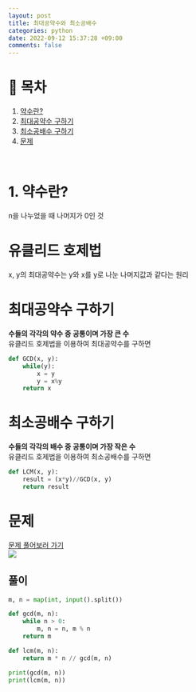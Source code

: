 ```yaml
---
layout: post
title: 최대공약수와 최소공배수
categories: python
date: 2022-09-12 15:37:28 +09:00
comments: false
---
```


# 📖 목차
1. [약수란?](#약수란?)
2. [최대공약수 구하기](#최대공약수)
3. [최소공배수 구하기](#최소공배수)
4. [문제](#문제)

<br/>

# 1. 약수란? <a name = "약수란?"></a>
n을 나누었을 때 나머지가 0인 것<br/>

# 유클리드 호제법 <a name = "유클리드호제법"></a>
x, y의 최대공약수는 y와 x를 y로 나눈 나머지값과 같다는 원리<br/>

# 최대공약수 구하기 <a name = "최대공약수"></a>
<b>수들의 각각의 약수 중 공통이며 가장 큰 수</b><br/>
유클리드 호제법을 이용하여 최대공약수를 구하면<br/>
```python
def GCD(x, y):
    while(y):
        x = y
        y = x%y
    return x
```

# 최소공배수 구하기 <a name = "최소공배수"></a>
<b>수들의 각각의 배수 중 공통이며 가장 작은 수</b><br/>
유클리드 호제법을 이용하여 최소공배수를 구하면<br/>
```python
def LCM(x, y):
    result = (x*y)//GCD(x, y)
    return result
```

# 문제 <a name = "문제"></a>
<a href="https://www.acmicpc.net/problem/2609" target="_blank" rel="noopener noreferrer">문제 풀어보러 가기</a><br/>
<img src = "https://github.com/WoojinJeonkr/WoojinJeonkr.github.io/blob/main/assets/img/baekjoon-2609.png?raw=true">

##  풀이
```python
m, n = map(int, input().split())

def gcd(m, n):
    while n > 0:
        m, n = n, m % n
    return m

def lcm(m, n):
    return m * n // gcd(m, n)

print(gcd(m, n))
print(lcm(m, n))
```